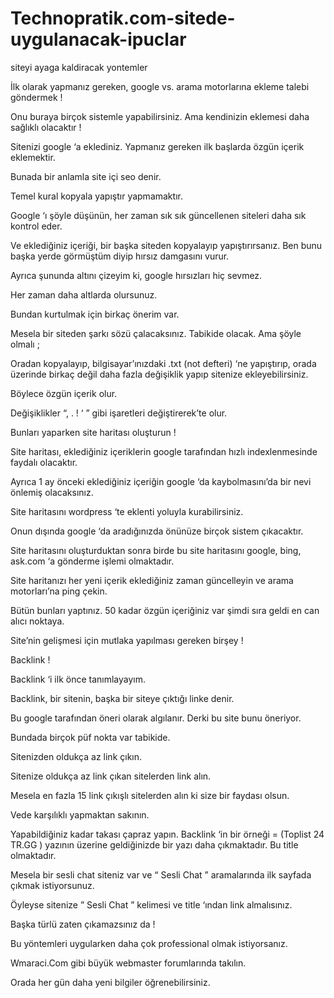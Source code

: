 # Technopratik.com-sitede-uygulanacak-ipuclar
siteyi ayaga kaldiracak yontemler

İlk olarak yapmanız gereken, google vs. arama motorlarına ekleme talebi göndermek ! 

Onu buraya birçok sistemle yapabilirsiniz. Ama kendinizin eklemesi daha sağlıklı olacaktır ! 

Sitenizi google ‘a eklediniz. Yapmanız gereken ilk başlarda özgün içerik eklemektir. 

Bunada bir anlamla site içi seo denir. 

Temel kural kopyala yapıştır yapmamaktır. 

Google ‘ı şöyle düşünün, her zaman sık sık güncellenen siteleri daha sık kontrol eder. 

Ve eklediğiniz içeriği, bir başka siteden kopyalayıp yapıştırırsanız. Ben bunu başka yerde görmüştüm diyip hırsız damgasını vurur. 

Ayrıca şununda altını çizeyim ki, google hırsızları hiç sevmez. 

Her zaman daha altlarda olursunuz. 

Bundan kurtulmak için birkaç önerim var. 

Mesela bir siteden şarkı sözü çalacaksınız. Tabikide olacak. Ama şöyle olmalı ; 

Oradan kopyalayıp, bilgisayar’ınızdaki .txt (not defteri) ‘ne yapıştırıp, orada üzerinde birkaç değil daha fazla değişiklik yapıp sitenize ekleyebilirsiniz. 

Böylece özgün içerik olur. 

Değişiklikler “, . ! ‘ ” gibi işaretleri değiştirerek’te olur. 

Bunları yaparken site haritası oluşturun ! 

Site haritası, eklediğiniz içeriklerin google tarafından hızlı indexlenmesinde faydalı olacaktır. 

Ayrıca 1 ay önceki eklediğiniz içeriğin google ‘da kaybolmasını’da bir nevi önlemiş olacaksınız. 

Site haritasını wordpress ‘te eklenti yoluyla kurabilirsiniz. 

Onun dışında google ‘da aradığınızda önünüze birçok sistem çıkacaktır. 

Site haritasını oluşturduktan sonra birde bu site haritasını google, bing, ask.com ‘a gönderme işlemi olmaktadır. 

Site haritanızı her yeni içerik eklediğiniz zaman güncelleyin ve arama motorları’na ping çekin. 

Bütün bunları yaptınız. 50 kadar özgün içeriğiniz var şimdi sıra geldi en can alıcı noktaya. 

Site’nin gelişmesi için mutlaka yapılması gereken birşey ! 

Backlink ! 

Backlink ‘i ilk önce tanımlayayım. 

Backlink, bir sitenin, başka bir siteye çıktığı linke denir. 

Bu google tarafından öneri olarak algılanır. Derki bu site bunu öneriyor. 

Bundada birçok püf nokta var tabikide. 

Sitenizden oldukça az link çıkın. 

Sitenize oldukça az link çıkan sitelerden link alın. 

Mesela en fazla 15 link çıkışlı sitelerden alın ki size bir faydası olsun. 

Vede karşılıklı yapmaktan sakının. 

Yapabildiğiniz kadar takası çapraz yapın. Backlink ‘in bir örneği = (Toplist 24 TR.GG ) yazının üzerine geldiğinizde bir yazı daha çıkmaktadır. Bu title olmaktadır. 

Mesela bir sesli chat siteniz var ve “ Sesli Chat ” aramalarında ilk sayfada çıkmak istiyorsunuz. 

Öyleyse sitenize ” Sesli Chat ” kelimesi ve title ‘ından link almalısınız. 

Başka türlü zaten çıkamazsınız da ! 

Bu yöntemleri uygularken daha çok professional olmak istiyorsanız. 

Wmaraci.Com gibi büyük webmaster forumlarında takılın. 

Orada her gün daha yeni bilgiler öğrenebilirsiniz. 
